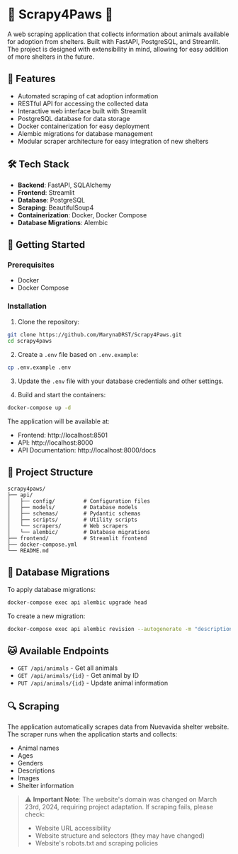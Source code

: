 # 🐾 Scrapy4Paws 🐾

A web scraping application that collects information about animals available for adoption from shelters. Built with FastAPI, PostgreSQL, and Streamlit. The project is designed with extensibility in mind, allowing for easy addition of more shelters in the future.

## 🌟 Features

- Automated scraping of cat adoption information 
- RESTful API for accessing the collected data
- Interactive web interface built with Streamlit
- PostgreSQL database for data storage
- Docker containerization for easy deployment
- Alembic migrations for database management
- Modular scraper architecture for easy integration of new shelters

## 🛠️ Tech Stack

- **Backend**: FastAPI, SQLAlchemy
- **Frontend**: Streamlit
- **Database**: PostgreSQL
- **Scraping**: BeautifulSoup4
- **Containerization**: Docker, Docker Compose
- **Database Migrations**: Alembic

## 🚀 Getting Started

### Prerequisites

- Docker
- Docker Compose

### Installation

1. Clone the repository:
```bash
git clone https://github.com/MarynaDRST/Scrapy4Paws.git
cd scrapy4paws
```

2. Create a `.env` file based on `.env.example`:
```bash
cp .env.example .env
```

3. Update the `.env` file with your database credentials and other settings.

4. Build and start the containers:
```bash
docker-compose up -d
```

The application will be available at:
- Frontend: http://localhost:8501
- API: http://localhost:8000
- API Documentation: http://localhost:8000/docs

## 📁 Project Structure

```
scrapy4paws/
├── api/
│   ├── config/         # Configuration files
│   ├── models/         # Database models
│   ├── schemas/        # Pydantic schemas
│   ├── scripts/        # Utility scripts
│   └── scrapers/       # Web scrapers
│   └── alembic/        # Database migrations
├── frontend/           # Streamlit frontend
├── docker-compose.yml
└── README.md
```

## 🔄 Database Migrations

To apply database migrations:
```bash
docker-compose exec api alembic upgrade head
```

To create a new migration:
```bash
docker-compose exec api alembic revision --autogenerate -m "description"
```

## 🐱 Available Endpoints

- `GET /api/animals` - Get all animals
- `GET /api/animals/{id}` - Get animal by ID
- `PUT /api/animals/{id}` - Update animal information

## 🔍 Scraping

The application automatically scrapes data from Nuevavida shelter website. The scraper runs when the application starts and collects:
- Animal names
- Ages
- Genders
- Descriptions
- Images
- Shelter information

> ⚠️ **Important Note**: The website's domain was changed on March 23rd, 2024, requiring project adaptation. If scraping fails, please check:
> - Website URL accessibility
> - Website structure and selectors (they may have changed)
> - Website's robots.txt and scraping policies




